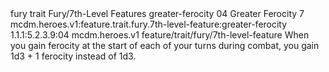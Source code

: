 <ability>
  <metadata>
    <class>fury</class>
    <feature_type>trait</feature_type>
    <file_dpath>Fury/7th-Level Features</file_dpath>
    <item_id>greater-ferocity</item_id>
    <item_index>04</item_index>
    <item_name>Greater Ferocity</item_name>
    <level>7</level>
    <scc>mcdm.heroes.v1:feature.trait.fury.7th-level-feature:greater-ferocity</scc>
    <scdc>1.1.1:5.2.3.9:04</scdc>
    <source>mcdm.heroes.v1</source>
    <type>feature/trait/fury/7th-level-feature</type>
  </metadata>
  <effects>
    <effect type="mundane">When you gain ferocity at the start of each of your turns during combat, you gain 1d3 + 1 ferocity instead of 1d3.</effect>
  </effects>
</ability>
